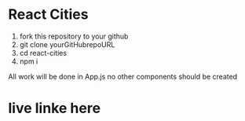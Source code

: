 # React Cities

1. fork this repository to your github
2. git clone yourGitHubrepoURL
3. cd react-cities
4. npm i

All work will be done in App.js no other components should be created

# live linke here